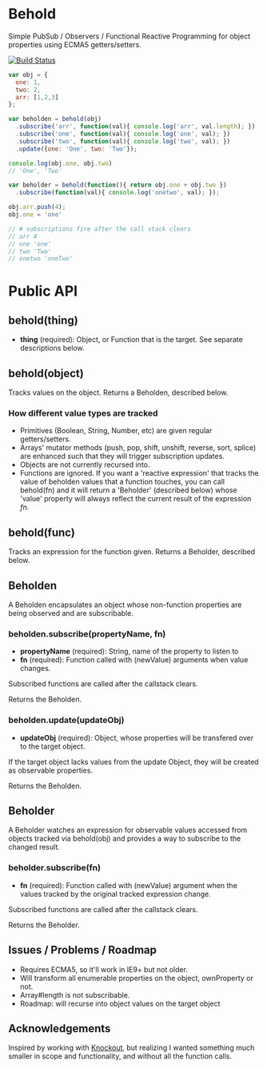 # Behold

Simple PubSub / Observers / Functional Reactive Programming for object
properties using ECMA5 getters/setters.

[![Build Status](https://travis-ci.org/mattly/behold.png?branch=master)][travis]

[travis]: https://travis-ci.org/mattly/behold

``` javascript
var obj = {
  one: 1,
  two: 2,
  arr: [1,2,3]
};

var beholden = behold(obj)
  .subscribe('arr', function(val){ console.log('arr', val.length); })
  .subscribe('one', function(val){ console.log('one', val); })
  .subscribe('two', function(val){ console.log('two', val); })
  .update({one: 'One', two: 'Two'});

console.log(obj.one, obj.two)
// 'One', 'Two'

var beholder = behold(function(){ return obj.one + obj.two })
  .subscribe(function(val){ console.log('onetwo', val); });

obj.arr.push(4);
obj.one = 'one'

// # subscriptions fire after the call stack clears
// arr 4
// one 'one'
// two 'Two'
// onetwo 'oneTwo'
```

# Public API

## behold(thing)

- **thing** (required): Object, or Function that is the target. See separate
  descriptions below.

## behold(object)

Tracks values on the object. Returns a Beholden, described below.

### How different value types are tracked

- Primitives (Boolean, String, Number, etc) are given regular getters/setters.
- Arrays' mutator methods (push, pop, shift, unshift, reverse, sort, splice)
  are enhanced such that they will trigger subscription updates.
- Objects are not currently recursed into.
- Functions are ignored. If you want a 'reactive expression' that tracks the
  value of beholden values that a function touches, you can call behold(fn) and
  it will return a 'Beholder' (described below) whose 'value' property will
  always reflect the current result of the expression *fn*.

## behold(func)

Tracks an expression for the function given. Returns a Beholder, described
below.

## Beholden

A Beholden encapsulates an object whose non-function properties are being
observed and are subscribable.

### beholden.subscribe(propertyName, fn)

- **propertyName** (required): String, name of the property to listen to
- **fn** (required): Function called with (newValue) arguments when value
  changes.

Subscribed functions are called after the callstack clears.

Returns the Beholden.

### beholden.update(updateObj)

- **updateObj** (required): Object, whose properties will be transfered over to
  the target object.

If the target object lacks values from the update Object, they will be created
as observable properties.

Returns the Beholden.

## Beholder

A Beholder watches an expression for observable values accessed from objects
tracked via behold(obj) and provides a way to subscribe to the changed result.

### beholder.subscribe(fn)

- **fn** (required): Function called with (newValue) argument when the values
  tracked by the original tracked expression change.

Subscribed functions are called after the callstack clears.

Returns the Beholder.

## Issues / Problems / Roadmap

* Requires ECMA5, so it'll work in IE9+ but not older.
* Will transform all enumerable properties on the object, ownProperty or not.
* Array#length is not subscribable.
* Roadmap: will recurse into object values on the target object

## Acknowledgements

Inspired by working with [Knockout][], but realizing I wanted something much
smaller in scope and functionality, and without all the function calls.

[Knockout]: http://knockoutjs.com/

